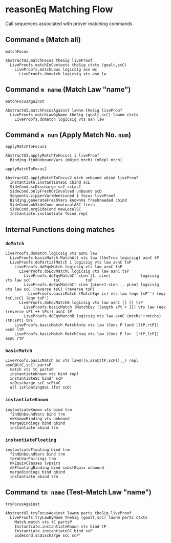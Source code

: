 # reasonEq Matching Flow

Call sequences associated with prover matching commands

## Command `m` (Match all)

`matchFocus`

```
AbstractUI.matchFocus theSig liveProof
  LiveProofs.matchInContexts theSig ctxts (goalt,scC)
    LiveProofs.matchLaws logicsig asn mc
      LiveProofs.domatch logicsig vts asn lw
```

## Command `m name` (Match Law "name")

`matchFocusAgainst`

```
AbstractUI.matchFocusAgainst lawnm theSig liveProof
  LiveProofs.matchLawByName theSig (goalt,scC) lawnm ctxts
    LiveProofs.domatch logicsig vts asn law
```

## Command `a num` (Apply Match No. `num`)

`applyMatchToFocus1` 

```
AbstractUI.applyMatchToFocus1 i liveProof
  Binding.findUnboundVars (mBind mtch) (mRepl mtch)
```


`applyMatchToFocus2`

```
AbstractUI.applyMatchToFocus2 mtch unbound ubind liveProof
  Instantiate.instantiateSC cbind scL
  SideCond.scDischarge scC scLasC
  SideCond.onlyFreshOrInvolved unbound scD
  Sequents.zipperVarsMentioned $ focus liveProof
  Binding.generateFreshVars knownVs freshneeded cbind
  SideCond.mkSideCond newLocalASC fresh
  SideCond.mrgSideCond newLocalSC
  Instantiate.instantiate fbind repl
```


## Internal Functions doing matches

### `doMatch`

```
LiveProofs.domatch logicsig vts asnC law
  LiveProofs.basicMatch MatchAll vts law (theTrue logicsig) asnC tP
  LiveProofs.doPartialMatch i logicsig vts law asnC tsP
    LiveProofs.doEqvMatch logicsig vts law asnC tsP
      LiveProofs.doEqvMatchC logicsig vts law asnC tsP
        LiveProofs.doEqvMatchC' cLen [1..cLen]             logicsig vts law scC          tsC           tsP       
        LiveProofs.doEqvMatchC' cLen [pLen+1-cLen .. pLen] logicsig vts law scC (reverse tsC) (reverse tsP)
          LiveProofs.basicMatch (MatchEqv is) vts law (eqv tsP'') (eqv tsC,scC) (eqv tsP')
      LiveProofs.doEqvMatchB logicsig vts law asnC [] [] tsP
        LiveProofs.basicMatch (MatchEqv [length sPt + 1]) vts law (eqv (reverse sPt ++ tPs)) asnC tP
        LiveProofs.doEqvMatchB logicsig vts law asnC (mtchs'++mtchs) (tP:sPt) tPs
    LiveProofs.basicMatch MatchAnte vts law (Cons P land [ltP,rtP]) asnC ltP
    LiveProofs.basicMatch MatchCnsq vts law (Cons P lor  [rtP,ltP]) asnC rtP
```

### `basicMatch`

```
LiveProofs.basicMatch mc vts law@((n,asn@(tP,scP)),_) repl asnC@(tC,scC) partsP
  match vts tC partsP
  instantiateKnown vts bind repl
  instantiateSC bind' scP
  scDischarge scC scPinC
  all isFloatingASC (fst scD)
```

### `instantiateKnown`

```
instantiateKnown vts bind trm
  findUnboundVars bind trm
  mkKnownBinding vts unbound
  mergeBindings bind qbind
  instantiate abind trm
```

### `instantiateFloating`

```
instantiateFloating bind trm
  findUnboundVars bind trm
  termLVarPairings trm
  mkEquivClasses lvpairs
  mkFloatingBinding bind substEquiv unbound
  mergeBindings bind qbind
  instantiate abind trm
```


## Command `tm name` (Test-Match Law "name")

`tryFocusAgainst`

```
AbstractUI.tryFocusAgainst lawnm parts theSig liveProof
  LiveProofs.tryLawByName theSig (goalt,scC) lawnm parts ctxts
    Match.match vts tC partsP
    Instantiate.instantiateKnown vts bind tP
    Instantiate.instantiateSC bind scP
    SideCond.scDischarge scC scP'
```


